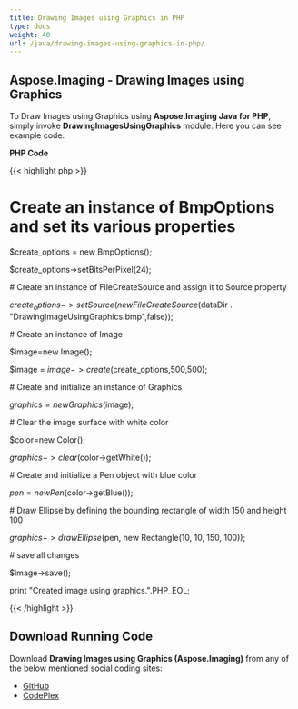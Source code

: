 ```yaml
---
title: Drawing Images using Graphics in PHP
type: docs
weight: 40
url: /java/drawing-images-using-graphics-in-php/
---
```


## **Aspose.Imaging - Drawing Images using Graphics**
To Draw Images using Graphics using **Aspose.Imaging Java for PHP**, simply invoke **DrawingImagesUsingGraphics** module. Here you can see example code.

**PHP Code**

{{< highlight php >}}

 # Create an instance of BmpOptions and set its various properties

$create_options = new BmpOptions();

$create_options->setBitsPerPixel(24);

\# Create an instance of FileCreateSource and assign it to Source property

$create_options->setSource(new FileCreateSource($dataDir . "DrawingImageUsingGraphics.bmp",false));

\# Create an instance of Image

$image=new Image();

$image = $image->create($create_options,500,500);

\# Create and initialize an instance of Graphics

$graphics = new Graphics($image);

\# Clear the image surface with white color

$color=new Color();

$graphics->clear($color->getWhite());

\# Create and initialize a Pen object with blue color

$pen = new Pen($color->getBlue());

\# Draw Ellipse by defining the bounding rectangle of width 150 and height 100

$graphics->drawEllipse($pen, new Rectangle(10, 10, 150, 100));

\# save all changes

$image->save();

print "Created image using graphics.".PHP_EOL;

{{< /highlight >}}
## **Download Running Code**
Download **Drawing Images using Graphics (Aspose.Imaging)** from any of the below mentioned social coding sites:

- [GitHub](https://github.com/aspose-imaging/Aspose.Imaging-for-Java/blob/master/Plugins/Aspose_Imaging_Java_for_PHP/src/aspose/imaging/DrawingImages/DrawingImagesUsingGraphics.php)
- [CodePlex](https://archive.codeplex.com/?p=asposeimagingjavaphp#src/aspose/imaging/DrawingImages/DrawingImagesUsingGraphics.php)
